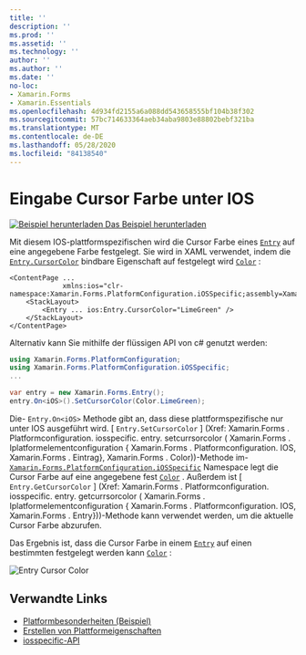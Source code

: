 ```yaml
---
title: ''
description: ''
ms.prod: ''
ms.assetid: ''
ms.technology: ''
author: ''
ms.author: ''
ms.date: ''
no-loc:
- Xamarin.Forms
- Xamarin.Essentials
ms.openlocfilehash: 4d934fd2155a6a088dd543658555bf104b38f302
ms.sourcegitcommit: 57bc714633364aeb34aba9803e88802bebf321ba
ms.translationtype: MT
ms.contentlocale: de-DE
ms.lasthandoff: 05/28/2020
ms.locfileid: "84138540"
---
```

# <a name="entry-cursor-color-on-ios"></a>Eingabe Cursor Farbe unter IOS

[![Beispiel herunterladen](~/media/shared/download.png) Das Beispiel herunterladen](https://docs.microsoft.com/samples/xamarin/xamarin-forms-samples/userinterface-platformspecifics)

Mit diesem IOS-plattformspezifischen wird die Cursor Farbe eines [`Entry`](xref:Xamarin.Forms.Entry) auf eine angegebene Farbe festgelegt. Sie wird in XAML verwendet, indem die [`Entry.CursorColor`](xref:Xamarin.Forms.PlatformConfiguration.iOSSpecific.Entry.CursorColorProperty) bindbare Eigenschaft auf festgelegt wird [`Color`](xref:Xamarin.Forms.Color) :

```xaml
<ContentPage ...
             xmlns:ios="clr-namespace:Xamarin.Forms.PlatformConfiguration.iOSSpecific;assembly=Xamarin.Forms.Core">
    <StackLayout>
        <Entry ... ios:Entry.CursorColor="LimeGreen" />
    </StackLayout>
</ContentPage>
```

Alternativ kann Sie mithilfe der flüssigen API von c# genutzt werden:

```csharp
using Xamarin.Forms.PlatformConfiguration;
using Xamarin.Forms.PlatformConfiguration.iOSSpecific;
...

var entry = new Xamarin.Forms.Entry();
entry.On<iOS>().SetCursorColor(Color.LimeGreen);
```

Die- `Entry.On<iOS>` Methode gibt an, dass diese plattformspezifische nur unter IOS ausgeführt wird. [ `Entry.SetCursorColor` ] (Xref: Xamarin.Forms . Platformconfiguration. iosspecific. entry. setcurrsorcolor ( Xamarin.Forms . Iplatformelementconfiguration { Xamarin.Forms . Platformconfiguration. IOS, Xamarin.Forms . Eintrag}, Xamarin.Forms . Color))-Methode im- [`Xamarin.Forms.PlatformConfiguration.iOSSpecific`](xref:Xamarin.Forms.PlatformConfiguration.iOSSpecific) Namespace legt die Cursor Farbe auf eine angegebene fest [`Color`](xref:Xamarin.Forms.Color) . Außerdem ist [ `Entry.GetCursorColor` ] (Xref: Xamarin.Forms . Platformconfiguration. iosspecific. entry. getcurrsorcolor ( Xamarin.Forms . Iplatformelementconfiguration { Xamarin.Forms . Platformconfiguration. IOS, Xamarin.Forms . Entry}))-Methode kann verwendet werden, um die aktuelle Cursor Farbe abzurufen.

Das Ergebnis ist, dass die Cursor Farbe in einem [`Entry`](xref:Xamarin.Forms.Entry) auf einen bestimmten festgelegt werden kann [`Color`](xref:Xamarin.Forms.Color) :

![](entry-cursor-color-images/entry-cursorcolor.png "Entry Cursor Color")

## <a name="related-links"></a>Verwandte Links

- [Platformbesonderheiten (Beispiel)](https://docs.microsoft.com/samples/xamarin/xamarin-forms-samples/userinterface-platformspecifics)
- [Erstellen von Plattformeigenschaften](~/xamarin-forms/platform/platform-specifics/index.md#creating-platform-specifics)
- [iosspecific-API](xref:Xamarin.Forms.PlatformConfiguration.iOSSpecific)
